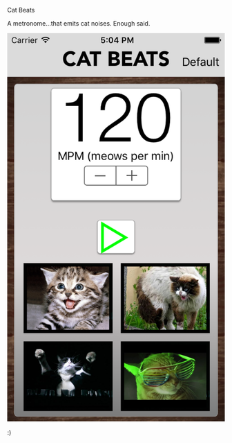 Cat Beats

A metronome...that emits cat noises.  Enough said. 

<img src="screenshot.png" alt= "pic">

:)
